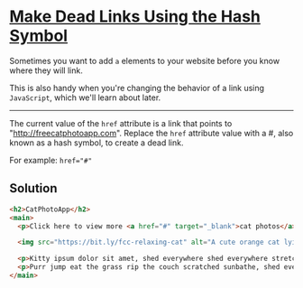 # [Make Dead Links Using the Hash Symbol](https://learn.freecodecamp.org/responsive-web-design/basic-html-and-html5/make-dead-links-using-the-hash-symbol)

Sometimes you want to add `a` elements to your website before you know where they will link.

This is also handy when you're changing the behavior of a link using `JavaScript`, which we'll learn about later.

---

The current value of the `href` attribute is a link that points to "http://freecatphotoapp.com". Replace the `href` attribute value with a #, also known as a hash symbol, to create a dead link.

For example: `href="#"`

## Solution

```html
<h2>CatPhotoApp</h2>
<main>
  <p>Click here to view more <a href="#" target="_blank">cat photos</a>.</p>

  <img src="https://bit.ly/fcc-relaxing-cat" alt="A cute orange cat lying on its back.">

  <p>Kitty ipsum dolor sit amet, shed everywhere shed everywhere stretching attack your ankles chase the red dot, hairball run catnip eat the grass sniff.</p>
  <p>Purr jump eat the grass rip the couch scratched sunbathe, shed everywhere rip the couch sleep in the sink fluffy fur catnip scratched.</p>
</main>
```